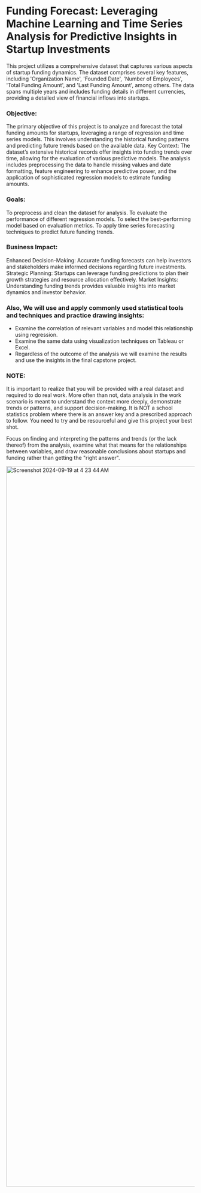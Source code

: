 # Funding Forecast: Leveraging Machine Learning and Time Series Analysis for Predictive Insights in Startup Investments

This project utilizes a comprehensive dataset that captures various aspects of startup funding dynamics. The dataset comprises several key features, including 'Organization Name', 'Founded Date', 'Number of Employees', 'Total Funding Amount', and 'Last Funding Amount', among others. The data spans multiple years and includes funding details in different currencies, providing a detailed view of financial inflows into startups.

### Objective:
The primary objective of this project is to analyze and forecast the total funding amounts for startups, leveraging a range of regression and time series models. This involves understanding the historical funding patterns and predicting future trends based on the available data.
Key Context:
The dataset’s extensive historical records offer insights into funding trends over time, allowing for the evaluation of various predictive models. The analysis includes preprocessing the data to handle missing values and date formatting, feature engineering to enhance predictive power, and the application of sophisticated regression models to estimate funding amounts.

### Goals:
To preprocess and clean the dataset for analysis.
To evaluate the performance of different regression models.
To select the best-performing model based on evaluation metrics.
To apply time series forecasting techniques to predict future funding trends.

### Business Impact:
Enhanced Decision-Making: Accurate funding forecasts can help investors and stakeholders make informed decisions regarding future investments.
Strategic Planning: Startups can leverage funding predictions to plan their growth strategies and resource allocation effectively.
Market Insights: Understanding funding trends provides valuable insights into market dynamics and investor behavior.

### Also, We will use and apply commonly used statistical tools and techniques and practice drawing insights:
* Examine the correlation of relevant variables and model this relationship using regression.
* Examine the same data using visualization techniques on Tableau or Excel.
* Regardless of the outcome of the analysis we will examine the results and use the insights in the final capstone project.

### NOTE: 
It is important to realize that you will be provided with a real dataset and required to do real work. More often than not, data analysis in the work scenario is meant to understand the context more deeply, demonstrate trends or patterns, and support decision-making. It is NOT a school statistics problem where there is an answer key and a prescribed approach to follow. You need to try and be resourceful and give this project your best shot.

Focus on finding and interpreting the patterns and trends (or the lack thereof) from the analysis, examine what that means for the relationships between variables, and draw reasonable conclusions about startups and funding rather than getting the "right answer".


<img width="1920" alt="Screenshot 2024-09-19 at 4 23 44 AM" src="https://github.com/user-attachments/assets/7734f54d-7068-4cd9-95c5-f8cb246a1a52">
